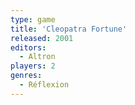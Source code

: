 ```yaml
---
type: game
title: 'Cleopatra Fortune'
released: 2001
editors: 
  - Altron
players: 2
genres:
  - Réflexion
---
```

